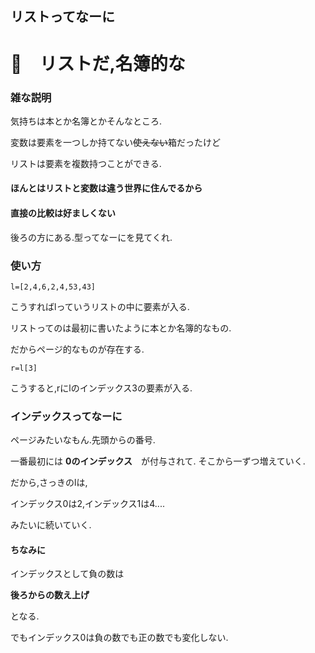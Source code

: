 ## リストってなーに

# 📒　リストだ,名簿的な

### 雑な説明
気持ちは本とか名簿とかそんなところ.

変数は要素を一つしか持てない~~使えない~~箱だったけど

リストは要素を複数持つことができる.

#### ほんとはリストと変数は違う世界に住んでるから

#### 直接の比較は好ましくない
後ろの方にある.型ってなーにを見てくれ.
### 使い方
```Python3
l=[2,4,6,2,4,53,43]
```

こうすればlっていうリストの中に要素が入る.

リストってのは最初に書いたように本とか名簿的なもの.

だからページ的なものが存在する.

```Python3
r=l[3]
```
こうすると,rにlのインデックス3の要素が入る.

### インデックスってなーに
ページみたいなもん.先頭からの番号.

一番最初には __0のインデックス__　が付与されて.
そこから一ずつ増えていく.


だから,さっきのlは,

インデックス0は2,インデックス1は4....

みたいに続いていく.

#### ちなみに

インデックスとして負の数は

__後ろからの数え上げ__

となる.

でもインデックス0は負の数でも正の数でも変化しない.
